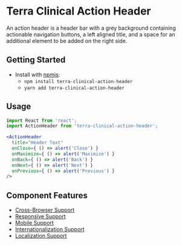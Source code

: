# Terra Clinical Action Header

An action header is a header bar with a grey background containing actionable navigation buttons, a left aligned title, and a space for an additional element to be added on the right side.

## Getting Started

- Install with [npmjs](https://www.npmjs.com):
  - `npm install terra-clinical-action-header`
  - `yarn add terra-clinical-action-header`

## Usage

```jsx
import React from 'react';
import ActionHeader from 'terra-clinical-action-header';

<ActionHeader
  title="Header Text"
  onClose={ () => alert('Close') }
  onMaximize={ () => alert('Maximize') }
  onBack={ () => alert('Back') }
  onNext={ () => alert('Next') }
  onPrevious={ () => alert('Previous') }
/>
```

## Component Features
* [Cross-Browser Support](https://github.com/cerner/terra-core/wiki/Component-Features#cross-browser-support)
* [Responsive Support](https://github.com/cerner/terra-core/wiki/Component-Features#responsive-support)
* [Mobile Support](https://github.com/cerner/terra-core/wiki/Component-Features#mobile-support)
* [Internationalization Support](https://github.com/cerner/terra-core/wiki/Component-Features#internationalization-i18n-support)
* [Localization Support](https://github.com/cerner/terra-core/wiki/Component-Features#localization-support)
